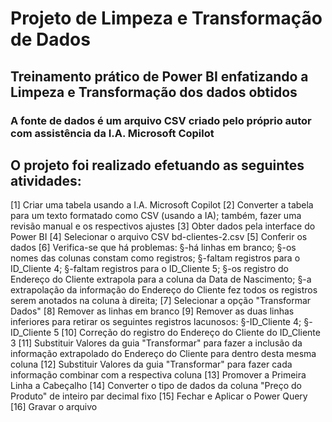 # Projeto de Limpeza e Transformação de Dados

## Treinamento prático de Power BI enfatizando a Limpeza e Transformação dos dados obtidos

### A fonte de dados é um arquivo CSV criado pelo próprio autor com assistência da I.A. Microsoft Copilot

## O projeto foi realizado efetuando as seguintes atividades:
[1] Criar uma tabela usando a I.A. Microsoft Copilot
[2] Converter a tabela para um texto formatado como CSV (usando a IA); também, fazer uma revisão manual e os respectivos ajustes
[3] Obter dados pela interface do Power BI
[4] Selecionar o arquivo CSV bd-clientes-2.csv
[5] Conferir os dados
[6] Verifica-se que há problemas: §-há linhas em branco; §-os nomes das colunas constam como registros; §-faltam registros para o ID_Cliente 4; §-faltam registros para o ID_Cliente 5; §-os registro do Endereço do Cliente extrapola para a coluna da Data de Nascimento; §-a extrapolação da informação do Endereço do Cliente fez todos os registros serem anotados na coluna à direita;
[7] Selecionar a opção "Transformar Dados"
[8] Remover as linhas em branco
[9] Remover as duas linhas inferiores para retirar os seguintes registros lacunosos: §-ID_Cliente 4; §-ID_Cliente 5
[10] Correção do registro do Endereço do Cliente do ID_Cliente 3
[11] Substituir Valores da guia "Transformar" para fazer a inclusão da informação extrapolado do Endereço do Cliente para dentro desta mesma coluna
[12] Substituir Valores da guia "Transformar" para fazer cada informação combinar com a respectiva coluna
[13] Promover a Primeira Linha a Cabeçalho
[14] Converter o tipo de dados da coluna "Preço do Produto" de inteiro par decimal fixo
[15] Fechar e Aplicar o Power Query
[16] Gravar o arquivo

